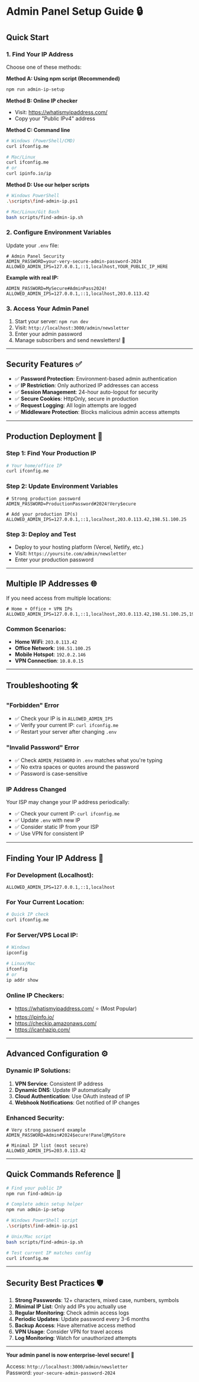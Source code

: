 # Admin Panel Setup Guide 🔒

## Quick Start

### 1. **Find Your IP Address**

Choose one of these methods:

**Method A: Using npm script (Recommended)**
```bash
npm run admin-ip-setup
```

**Method B: Online IP checker**
- Visit: https://whatismyipaddress.com/
- Copy your "Public IPv4" address

**Method C: Command line**
```bash
# Windows (PowerShell/CMD)
curl ifconfig.me

# Mac/Linux
curl ifconfig.me
# or
curl ipinfo.io/ip
```

**Method D: Use our helper scripts**
```bash
# Windows PowerShell
.\scripts\find-admin-ip.ps1

# Mac/Linux/Git Bash
bash scripts/find-admin-ip.sh
```

### 2. **Configure Environment Variables**

Update your `.env` file:

```env
# Admin Panel Security
ADMIN_PASSWORD=your-very-secure-admin-password-2024
ALLOWED_ADMIN_IPS=127.0.0.1,::1,localhost,YOUR_PUBLIC_IP_HERE
```

**Example with real IP:**
```env
ADMIN_PASSWORD=MySecure#AdminPass2024!
ALLOWED_ADMIN_IPS=127.0.0.1,::1,localhost,203.0.113.42
```

### 3. **Access Your Admin Panel**

1. Start your server: `npm run dev`
2. Visit: `http://localhost:3000/admin/newsletter`
3. Enter your admin password
4. Manage subscribers and send newsletters! 🎉

---

## Security Features ✅

- ✅ **Password Protection**: Environment-based admin authentication
- ✅ **IP Restriction**: Only authorized IP addresses can access
- ✅ **Session Management**: 24-hour auto-logout for security
- ✅ **Secure Cookies**: HttpOnly, secure in production
- ✅ **Request Logging**: All login attempts are logged
- ✅ **Middleware Protection**: Blocks malicious admin access attempts

---

## Production Deployment 🚀

### Step 1: Find Your Production IP
```bash
# Your home/office IP
curl ifconfig.me
```

### Step 2: Update Environment Variables
```env
# Strong production password
ADMIN_PASSWORD=ProductionPassword#2024!Very$ecure

# Add your production IP(s)
ALLOWED_ADMIN_IPS=127.0.0.1,::1,localhost,203.0.113.42,198.51.100.25
```

### Step 3: Deploy and Test
- Deploy to your hosting platform (Vercel, Netlify, etc.)
- Visit: `https://yoursite.com/admin/newsletter`
- Enter your production password

---

## Multiple IP Addresses 🌐

If you need access from multiple locations:

```env
# Home + Office + VPN IPs
ALLOWED_ADMIN_IPS=127.0.0.1,::1,localhost,203.0.113.42,198.51.100.25,192.0.2.146
```

### Common Scenarios:
- **Home WiFi**: `203.0.113.42`
- **Office Network**: `198.51.100.25`  
- **Mobile Hotspot**: `192.0.2.146`
- **VPN Connection**: `10.8.0.15`

---

## Troubleshooting 🛠️

### "Forbidden" Error
- ✅ Check your IP is in `ALLOWED_ADMIN_IPS`
- ✅ Verify your current IP: `curl ifconfig.me`
- ✅ Restart your server after changing `.env`

### "Invalid Password" Error
- ✅ Check `ADMIN_PASSWORD` in `.env` matches what you're typing
- ✅ No extra spaces or quotes around the password
- ✅ Password is case-sensitive

### IP Address Changed
Your ISP may change your IP address periodically:
- ✅ Check your current IP: `curl ifconfig.me`
- ✅ Update `.env` with new IP
- ✅ Consider static IP from your ISP
- ✅ Use VPN for consistent IP

---

## Finding Your IP Address 📍

### For Development (Localhost):
```env
ALLOWED_ADMIN_IPS=127.0.0.1,::1,localhost
```

### For Your Current Location:
```bash
# Quick IP check
curl ifconfig.me
```

### For Server/VPS Local IP:
```bash
# Windows
ipconfig

# Linux/Mac  
ifconfig
# or
ip addr show
```

### Online IP Checkers:
- https://whatismyipaddress.com/ ⭐ (Most Popular)
- https://ipinfo.io/
- https://checkip.amazonaws.com/
- https://icanhazip.com/

---

## Advanced Configuration ⚙️

### Dynamic IP Solutions:
1. **VPN Service**: Consistent IP address
2. **Dynamic DNS**: Update IP automatically  
3. **Cloud Authentication**: Use OAuth instead of IP
4. **Webhook Notifications**: Get notified of IP changes

### Enhanced Security:
```env
# Very strong password example
ADMIN_PASSWORD=Admin#2024$ecure!Panel@MyStore

# Minimal IP list (most secure)
ALLOWED_ADMIN_IPS=203.0.113.42
```

---

## Quick Commands Reference 📝

```bash
# Find your public IP
npm run find-admin-ip

# Complete admin setup helper
npm run admin-ip-setup

# Windows PowerShell script
.\scripts\find-admin-ip.ps1

# Unix/Mac script  
bash scripts/find-admin-ip.sh

# Test current IP matches config
curl ifconfig.me
```

---

## Security Best Practices 🛡️

1. **Strong Passwords**: 12+ characters, mixed case, numbers, symbols
2. **Minimal IP List**: Only add IPs you actually use
3. **Regular Monitoring**: Check admin access logs
4. **Periodic Updates**: Update password every 3-6 months
5. **Backup Access**: Have alternative access method
6. **VPN Usage**: Consider VPN for travel access
7. **Log Monitoring**: Watch for unauthorized attempts

---

**Your admin panel is now enterprise-level secure! 🎉**

Access: `http://localhost:3000/admin/newsletter`  
Password: `your-secure-admin-password-2024`
